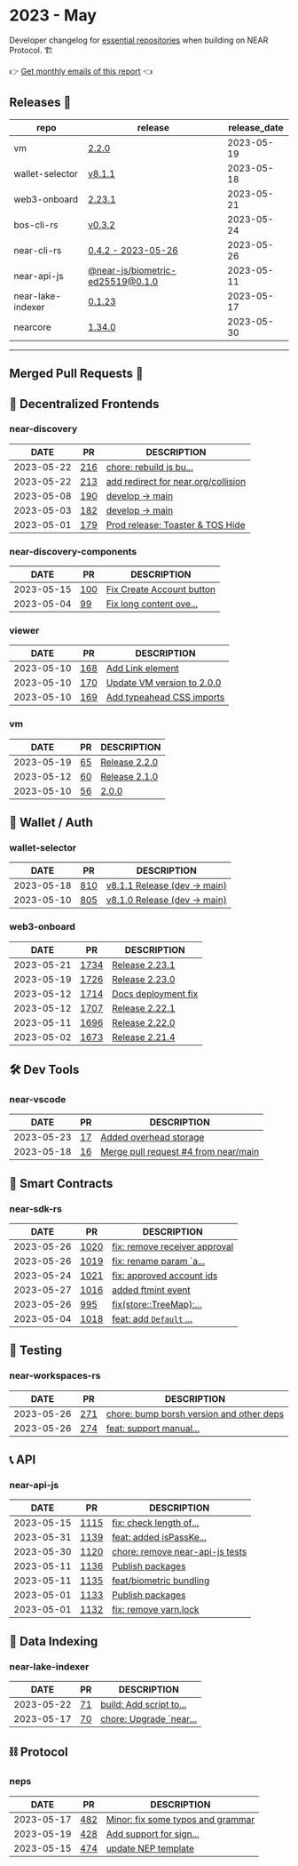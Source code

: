 # 2023 - May

Developer changelog for [essential repositories](https://near.dev) when building on NEAR Protocol. 🏗️

👉 [Get monthly emails of this report](https://docs.google.com/forms/d/1JfFUbTq3ELUlScJT1UI9PQPuQsv0W2jcTa7P94KrS5U/edit) 👈

## Releases  🎉

| repo | release | release_date |
| --- | --- | --- |
| vm | [2.2.0](https://github.com/NearSocial/VM/releases/tag/2.2.0) | 2023-05-19 |
| wallet-selector | [v8.1.1](https://github.com/near/wallet-selector/releases/tag/v8.1.1) | 2023-05-18 |
| web3-onboard | [2.23.1](https://github.com/blocknative/web3-onboard/releases/tag/2.23.1) | 2023-05-21 |
| bos-cli-rs | [v0.3.2](https://github.com/bos-cli-rs/bos-cli-rs/releases/tag/v0.3.2) | 2023-05-24 |
| near-cli-rs | [0.4.2 - 2023-05-26](https://github.com/near/near-cli-rs/releases/tag/v0.4.2) | 2023-05-26 |
| near-api-js | [@near-js/biometric-ed25519@0.1.0](https://github.com/near/near-api-js/releases/tag/%40near-js/biometric-ed25519%400.1.0) | 2023-05-11 |
| near-lake-indexer | [0.1.23](https://github.com/near/near-lake-indexer/releases/tag/0.1.23) | 2023-05-17 |
| nearcore | [1.34.0](https://github.com/near/nearcore/releases/tag/1.34.0) | 2023-05-30 |

---

## Merged Pull Requests  🚀

## 🚀 Decentralized Frontends

### near-discovery

| DATE | PR | DESCRIPTION |
| --- | --- | --- |
| 2023-05-22 | [216](https://github.com/near/near-discovery/pull/216) | [chore: rebuild js bu...](https://github.com/near/near-discovery/pull/216) |
| 2023-05-22 | [213](https://github.com/near/near-discovery/pull/213) | [add redirect for near.org/collision](https://github.com/near/near-discovery/pull/213) |
| 2023-05-08 | [190](https://github.com/near/near-discovery/pull/190) | [develop -> main](https://github.com/near/near-discovery/pull/190) |
| 2023-05-03 | [182](https://github.com/near/near-discovery/pull/182) | [develop -> main](https://github.com/near/near-discovery/pull/182) |
| 2023-05-01 | [179](https://github.com/near/near-discovery/pull/179) | [Prod release: Toaster & TOS Hide](https://github.com/near/near-discovery/pull/179) |

### near-discovery-components

| DATE | PR | DESCRIPTION |
| --- | --- | --- |
| 2023-05-15 | [100](https://github.com/near/near-discovery-components/pull/100) | [Fix Create Account button](https://github.com/near/near-discovery-components/pull/100) |
| 2023-05-04 | [99](https://github.com/near/near-discovery-components/pull/99) | [Fix long content ove...](https://github.com/near/near-discovery-components/pull/99) |

### viewer

| DATE | PR | DESCRIPTION |
| --- | --- | --- |
| 2023-05-10 | [168](https://github.com/NearSocial/viewer/pull/168) | [Add Link element](https://github.com/NearSocial/viewer/pull/168) |
| 2023-05-10 | [170](https://github.com/NearSocial/viewer/pull/170) | [Update VM version to 2.0.0](https://github.com/NearSocial/viewer/pull/170) |
| 2023-05-10 | [169](https://github.com/NearSocial/viewer/pull/169) | [Add typeahead CSS imports](https://github.com/NearSocial/viewer/pull/169) |

### vm

| DATE | PR | DESCRIPTION |
| --- | --- | --- |
| 2023-05-19 | [65](https://github.com/NearSocial/VM/pull/65) | [Release 2.2.0](https://github.com/NearSocial/VM/pull/65) |
| 2023-05-12 | [60](https://github.com/NearSocial/VM/pull/60) | [Release 2.1.0](https://github.com/NearSocial/VM/pull/60) |
| 2023-05-10 | [56](https://github.com/NearSocial/VM/pull/56) | [2.0.0](https://github.com/NearSocial/VM/pull/56) |

## 🔑 Wallet / Auth

### wallet-selector

| DATE | PR | DESCRIPTION |
| --- | --- | --- |
| 2023-05-18 | [810](https://github.com/near/wallet-selector/pull/810) | [v8.1.1 Release (dev -> main)](https://github.com/near/wallet-selector/pull/810) |
| 2023-05-10 | [805](https://github.com/near/wallet-selector/pull/805) | [v8.1.0 Release (dev -> main)](https://github.com/near/wallet-selector/pull/805) |

### web3-onboard

| DATE | PR | DESCRIPTION |
| --- | --- | --- |
| 2023-05-21 | [1734](https://github.com/blocknative/web3-onboard/pull/1734) | [Release 2.23.1](https://github.com/blocknative/web3-onboard/pull/1734) |
| 2023-05-19 | [1726](https://github.com/blocknative/web3-onboard/pull/1726) | [Release 2.23.0](https://github.com/blocknative/web3-onboard/pull/1726) |
| 2023-05-12 | [1714](https://github.com/blocknative/web3-onboard/pull/1714) | [Docs deployment fix](https://github.com/blocknative/web3-onboard/pull/1714) |
| 2023-05-12 | [1707](https://github.com/blocknative/web3-onboard/pull/1707) | [Release 2.22.1](https://github.com/blocknative/web3-onboard/pull/1707) |
| 2023-05-11 | [1696](https://github.com/blocknative/web3-onboard/pull/1696) | [Release 2.22.0](https://github.com/blocknative/web3-onboard/pull/1696) |
| 2023-05-02 | [1673](https://github.com/blocknative/web3-onboard/pull/1673) | [Release 2.21.4](https://github.com/blocknative/web3-onboard/pull/1673) |

## 🛠️ Dev Tools

### near-vscode

| DATE | PR | DESCRIPTION |
| --- | --- | --- |
| 2023-05-23 | [17](https://github.com/near/near-vscode/pull/17) | [Added overhead storage](https://github.com/near/near-vscode/pull/17) |
| 2023-05-18 | [16](https://github.com/near/near-vscode/pull/16) | [Merge pull request #4 from near/main](https://github.com/near/near-vscode/pull/16) |

## 📝 Smart Contracts

### near-sdk-rs

| DATE | PR | DESCRIPTION |
| --- | --- | --- |
| 2023-05-26 | [1020](https://github.com/near/near-sdk-rs/pull/1020) | [fix: remove receiver approval](https://github.com/near/near-sdk-rs/pull/1020) |
| 2023-05-26 | [1019](https://github.com/near/near-sdk-rs/pull/1019) | [fix: rename param `a...](https://github.com/near/near-sdk-rs/pull/1019) |
| 2023-05-24 | [1021](https://github.com/near/near-sdk-rs/pull/1021) | [fix: approved account ids](https://github.com/near/near-sdk-rs/pull/1021) |
| 2023-05-27 | [1016](https://github.com/near/near-sdk-rs/pull/1016) | [added ftmint event](https://github.com/near/near-sdk-rs/pull/1016) |
| 2023-05-26 | [995](https://github.com/near/near-sdk-rs/pull/995) | [fix(store::TreeMap):...](https://github.com/near/near-sdk-rs/pull/995) |
| 2023-05-04 | [1018](https://github.com/near/near-sdk-rs/pull/1018) | [feat: add `Default` ...](https://github.com/near/near-sdk-rs/pull/1018) |

## 🧪 Testing

### near-workspaces-rs

| DATE | PR | DESCRIPTION |
| --- | --- | --- |
| 2023-05-26 | [271](https://github.com/near/near-workspaces-rs/pull/271) | [chore: bump borsh version and other deps](https://github.com/near/near-workspaces-rs/pull/271) |
| 2023-05-26 | [274](https://github.com/near/near-workspaces-rs/pull/274) | [feat: support manual...](https://github.com/near/near-workspaces-rs/pull/274) |

## 📞 API

### near-api-js

| DATE | PR | DESCRIPTION |
| --- | --- | --- |
| 2023-05-15 | [1115](https://github.com/near/near-api-js/pull/1115) | [fix: check length of...](https://github.com/near/near-api-js/pull/1115) |
| 2023-05-31 | [1139](https://github.com/near/near-api-js/pull/1139) | [feat: added isPassKe...](https://github.com/near/near-api-js/pull/1139) |
| 2023-05-30 | [1120](https://github.com/near/near-api-js/pull/1120) | [chore: remove near-api-js tests](https://github.com/near/near-api-js/pull/1120) |
| 2023-05-11 | [1136](https://github.com/near/near-api-js/pull/1136) | [Publish packages](https://github.com/near/near-api-js/pull/1136) |
| 2023-05-11 | [1135](https://github.com/near/near-api-js/pull/1135) | [feat/biometric bundling](https://github.com/near/near-api-js/pull/1135) |
| 2023-05-01 | [1133](https://github.com/near/near-api-js/pull/1133) | [Publish packages](https://github.com/near/near-api-js/pull/1133) |
| 2023-05-01 | [1132](https://github.com/near/near-api-js/pull/1132) | [fix: remove yarn.lock](https://github.com/near/near-api-js/pull/1132) |

## 🔎 Data Indexing

### near-lake-indexer

| DATE | PR | DESCRIPTION |
| --- | --- | --- |
| 2023-05-22 | [71](https://github.com/near/near-lake-indexer/pull/71) | [build: Add script to...](https://github.com/near/near-lake-indexer/pull/71) |
| 2023-05-17 | [70](https://github.com/near/near-lake-indexer/pull/70) | [chore: Upgrade `near...](https://github.com/near/near-lake-indexer/pull/70) |

## ⛓️ Protocol

### neps

| DATE | PR | DESCRIPTION |
| --- | --- | --- |
| 2023-05-17 | [482](https://github.com/near/NEPs/pull/482) | [Minor: fix some typos and grammar](https://github.com/near/NEPs/pull/482) |
| 2023-05-19 | [428](https://github.com/near/NEPs/pull/428) | [Add support for sign...](https://github.com/near/NEPs/pull/428) |
| 2023-05-15 | [474](https://github.com/near/NEPs/pull/474) | [update NEP template](https://github.com/near/NEPs/pull/474) |
